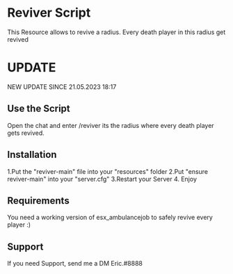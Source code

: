 # Reviver Script
This Resource allows to revive a radius. Every death player in this radius get revived

# UPDATE
NEW UPDATE SINCE 21.05.2023 18:17

## Use the Script
Open the chat and enter /reviver <Radius> 
<Radius> its the radius where every death player gets revived.


## Installation
1.Put the "reviver-main" file into your "resources" folder
2.Put "ensure reviver-main" into your "server.cfg"
3.Restart your Server
4. Enjoy

## Requirements
You need a working version of esx_ambulancejob to safely revive every player :)

## Support
If you need Support, send me a DM
Eric.#8888

